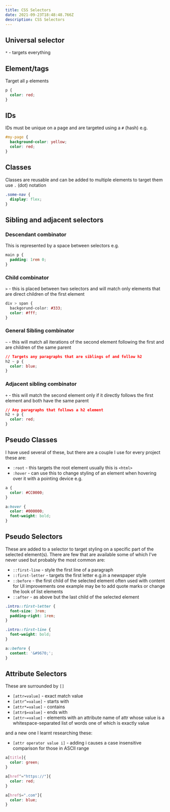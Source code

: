 ```yaml
---
title: CSS Selectors
date: 2021-09-23T18:48:48.766Z
description: CSS Selectors
---
```

## Universal selector

`*` - targets everything

## Element/tags

Target all `p` elements

```css
p {
  color: red;
}
```

## IDs

IDs must be unique on a page and are targeted using a `#` (hash) e.g.

```css
#my-page {
  background-color: yellow;
  color: red;
}
```

## Classes

Classes are reusable and can be added to multiple elements to target them use `.` (dot) notation

```css
.some-nav {
  display: flex;
}
```

## Sibling and adjacent selectors


### Descendant combinator

This is represented by a space between selectors e.g.

```css
main p {
  padding: 1rem 0;
}
```

### Child combinator

`>` - this is placed between two selectors and will match only elements that are direct children of the first element

```css
div > span {
  backgorund-color: #333;
  color: #fff;
}
```

### General Sibling combinator

`~` - this will match all iterations of the second element following the first and are children of the same parent

```css
// Targets any paragraphs that are siblings of and follow h2
h2 ~ p {
  color: blue;
}
```

### Adjacent sibling combinator

`+` - this will match the second element only if it directly follows the first element and both have the same parent

```css
// Any paragraphs that follows a h2 element
h2 + p {
  color: red;
}
```

## Pseudo Classes

I have used several of these, but there are a couple I use for every project these are:

- `:root` - this targets the root element usually this is `<html>`
- `:hover` - can use this to change styling of an element when hovering over it with a pointing device e.g.

```css
a {
  color: #CC0000;
}

a:hover {
  color: #000000;
  font-weight: bold;
}
```

## Pseudo Selectors

These are added to a selector to target styling on a specific part of the selected element(s). There are few that are available some of which I've never used but probably the most common are:

- `::first-line` - style the first line of a paragraph
- `::first-letter` - targets the first letter e.g.in a newspaper style
- `::before` - the first child of the selected element often used with content for UI improvements one example may be to add quote marks or change the look of list elements
- `::after` - as above but the last child of the selected element

```css
.intro::first-letter {
  font-size: 3rem;
  padding-right: 1rem;
}

.intro::first-line {
  font-weight: bold;
}

a::before {
  content: '&#9670;';
}
```

## Attribute Selectors

These are surrounded by `[]`

- `[attr=value]` - exact match value
- `[attr^=value]` - starts with
- `[attr*=value]` - contains
- `[attr$=value]` - ends with
- `[attr~=value]` - elements with an attribute name of attr whose value is a whitespace-separated list of words one of which is exactly value

and a new one I learnt researching these:

- `[attr operator value i]` - adding i causes a case insensitive comparison for those in 
ASCII range

```css
a[title]{
  color: green;
}

a[href^="https://"]{
  color: red;
}

a[href$=".com"]{
  color: blue;
}
```
